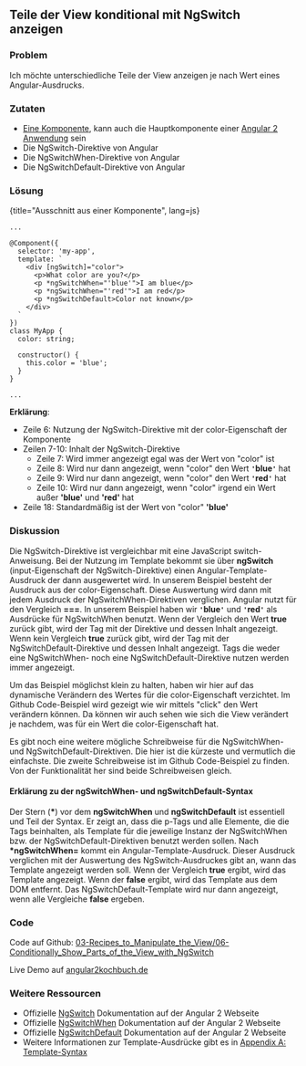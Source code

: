## Teile der View konditional mit NgSwitch anzeigen

### Problem

Ich möchte unterschiedliche Teile der View anzeigen je nach Wert eines Angular-Ausdrucks.

### Zutaten
* [Eine Komponente](#c02-component-definition), kann auch die Hauptkomponente einer [Angular 2 Anwendung](#c02-angular-app) sein
* Die NgSwitch-Direktive von Angular
* Die NgSwitchWhen-Direktive von Angular
* Die NgSwitchDefault-Direktive von Angular

### Lösung

{title="Ausschnitt aus einer Komponente", lang=js}
```
...

@Component({
  selector: 'my-app',
  template: `
    <div [ngSwitch]="color">
      <p>What color are you?</p>
      <p *ngSwitchWhen="'blue'">I am blue</p>
      <p *ngSwitchWhen="'red'">I am red</p>
      <p *ngSwitchDefault>Color not known</p>
    </div>
  `
})
class MyApp {
  color: string;

  constructor() {
    this.color = 'blue';
  }
}

...
```

__Erklärung__:

* Zeile 6: Nutzung der NgSwitch-Direktive mit der color-Eigenschaft der Komponente
* Zeilen 7-10: Inhalt der NgSwitch-Direktive
  * Zeile 7: Wird immer angezeigt egal was der Wert von "color" ist
  * Zeile 8: Wird nur dann angezeigt, wenn "color" den Wert __`'`blue`'`__ hat
  * Zeile 9: Wird nur dann angezeigt, wenn "color" den Wert __`'`red`'`__ hat
  * Zeile 10: Wird nur dann angezeigt, wenn "color" irgend ein Wert außer __'blue'__ und __'red'__ hat
* Zeile 18: Standardmäßig ist der Wert von "color" __'blue'__

### Diskussion

Die NgSwitch-Direktive ist vergleichbar mit eine JavaScript switch-Anweisung.
Bei der Nutzung im Template bekommt sie über __ngSwitch__ (input-Eigenschaft der NgSwitch-Direktive) einen Angular-Template-Ausdruck der dann ausgewertet wird.
In unserem Beispiel besteht der Ausdruck aus der color-Eigenschaft.
Diese Auswertung wird dann mit jedem Ausdruck der NgSwitchWhen-Direktiven verglichen.
Angular nutzt für den Vergleich __===__.
In unserem Beispiel haben wir __`'`blue`'`__ und __`'`red`'`__ als Ausdrücke für NgSwitchWhen benutzt.
Wenn der Vergleich den Wert __true__ zurück gibt, wird der Tag mit der Direktive und dessen Inhalt angezeigt.
Wenn kein Vergleich __true__ zurück gibt, wird der Tag mit der NgSwitchDefault-Direktive und dessen Inhalt angezeigt.
Tags die weder eine NgSwitchWhen- noch eine NgSwitchDefault-Direktive nutzen werden immer angezeigt.

Um das Beispiel möglichst klein zu halten, haben wir hier auf das dynamische Verändern des Wertes für die color-Eigenschaft verzichtet.
Im Github Code-Beispiel wird gezeigt wie wir mittels "click" den Wert verändern können.
Da können wir auch sehen wie sich die View verändert je nachdem, was für ein Wert die color-Eigenschaft hat.

Es gibt noch eine weitere mögliche Schreibweise für die NgSwitchWhen- und NgSwitchDefault-Direktiven. Die hier ist die kürzeste und vermutlich die einfachste. Die zweite Schreibweise ist im Github Code-Beispiel zu finden. Von der Funktionalität her sind beide Schreibweisen gleich.

#### Erklärung zu der ngSwitchWhen- und ngSwitchDefault-Syntax

Der Stern (__\*__) vor dem __ngSwitchWhen__ und __ngSwitchDefault__ ist essentiell und Teil der Syntax.
Er zeigt an, dass die p-Tags und alle Elemente, die die Tags beinhalten, als Template für die jeweilige Instanz der NgSwitchWhen bzw. der NgSwitchDefault-Direktiven benutzt werden sollen.
Nach __\*ngSwitchWhen=__ kommt ein Angular-Template-Ausdruck.
Dieser Ausdruck verglichen mit der Auswertung des NgSwitch-Ausdruckes gibt an, wann das Template angezeigt werden soll.
Wenn der Vergleich __true__ ergibt, wird das Template angezeigt.
Wenn der __false__ ergibt, wird das Template aus dem DOM entfernt.
Das NgSwitchDefault-Template wird nur dann angezeigt, wenn alle Vergleiche __false__ ergeben.

### Code

Code auf Github: [03-Recipes\_to\_Manipulate\_the\_View/06-Conditionally\_Show\_Parts\_of\_the\_View\_with\_NgSwitch](https://github.com/jsperts/angular2_kochbuch_code/tree/master/03-Recipes_to_Manipulate_the_View/05-Conditionally_Show_Parts_of_the_View_with_NgSwitch)

Live Demo auf [angular2kochbuch.de](http://angular2kochbuch.de/examples/code/03-Recipes_to_Manipulate_the_View/06-Conditionally_Show_Parts_of_the_View_with_NgSwitch/index.html)

### Weitere Ressourcen

* Offizielle [NgSwitch](https://angular.io/docs/ts/latest/api/common/NgSwitch-directive.html) Dokumentation auf der Angular 2 Webseite
* Offizielle [NgSwitchWhen](https://angular.io/docs/ts/latest/api/common/NgSwitchWhen-directive.html) Dokumentation auf der Angular 2 Webseite
* Offizielle [NgSwitchDefault](https://angular.io/docs/ts/latest/api/common/NgSwitchDefault-directive.html) Dokumentation auf der Angular 2 Webseite
* Weitere Informationen zur Template-Ausdrücke gibt es in [Appendix A: Template-Syntax](#appendix-a)

